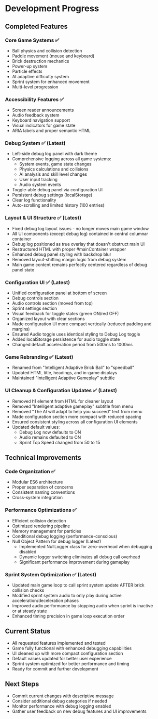 # Development Progress

## Completed Features

### Core Game Systems ✅
- Ball physics and collision detection
- Paddle movement (mouse and keyboard)
- Brick destruction mechanics
- Power-up system
- Particle effects
- AI adaptive difficulty system
- Sprint system for enhanced movement
- Multi-level progression

### Accessibility Features ✅
- Screen reader announcements
- Audio feedback system
- Keyboard navigation support
- Visual indicators for game state
- ARIA labels and proper semantic HTML

### Debug System ✅ (Latest)
- Left-side debug log panel with dark theme
- Comprehensive logging across all game systems:
  - System events, game state changes
  - Physics calculations and collisions
  - AI analysis and skill level changes
  - User input tracking
  - Audio system events
- Toggle-able debug panel via configuration UI
- Persistent debug settings (localStorage)
- Clear log functionality
- Auto-scrolling and limited history (100 entries)

### Layout & UI Structure ✅ (Latest)
- Fixed debug log layout issues - no longer moves main game window
- All UI components (except debug log) contained in central columnar container
- Debug log positioned as true overlay that doesn't obstruct main UI
- Restructured HTML with proper #mainContainer wrapper
- Enhanced debug panel styling with backdrop blur
- Removed layout-shifting margin logic from debug system
- Main game content remains perfectly centered regardless of debug panel state

### Configuration UI ✅ (Latest)
- Unified configuration panel at bottom of screen
- Debug controls section
- Audio controls section (moved from top)
- Sprint settings section
- Visual feedback for toggle states (green ON/red OFF)
- Organized layout with clear sections
- Made configuration UI more compact vertically (reduced padding and margins)
- Ensured Audio toggle uses identical styling to Debug Log toggle
- Added localStorage persistence for audio toggle state
- Changed default acceleration period from 500ms to 1000ms

### Game Rebranding ✅ (Latest)
- Renamed from "Intelligent Adaptive Brick Ball" to "speedball"
- Updated HTML title, headings, and in-game displays
- Maintained "Intelligent Adaptive Gameplay" subtitle

### UI Cleanup & Configuration Updates ✅ (Latest)
- Removed h1 element from HTML for cleaner layout
- Removed "Intelligent adaptive gameplay" subtitle from menu
- Removed "The AI will adapt to help you succeed" text from menu
- Made configuration section more compact with reduced spacing
- Ensured consistent styling across all configuration UI elements
- Updated default values:
  - Debug Log now defaults to ON
  - Audio remains defaulted to ON
  - Sprint Top Speed changed from 50 to 15

## Technical Improvements

### Code Organization ✅
- Modular ES6 architecture
- Proper separation of concerns
- Consistent naming conventions
- Cross-system integration

### Performance Optimizations ✅
- Efficient collision detection
- Optimized rendering pipeline
- Memory management for particles
- Conditional debug logging (performance-conscious)
- Null Object Pattern for debug logger (Latest)
  - Implemented NullLogger class for zero-overhead when debugging disabled
  - Dynamic logger switching eliminates all debug call overhead
  - Significant performance improvement during gameplay

### Sprint System Optimization ✅ (Latest)
- Updated main game loop to call sprint system update AFTER brick collision checks
- Modified sprint system audio to only play during active acceleration/deceleration phases
- Improved audio performance by stopping audio when sprint is inactive or at steady state
- Enhanced timing precision in game loop execution order

## Current Status
- All requested features implemented and tested
- Game fully functional with enhanced debugging capabilities
- UI cleaned up with more compact configuration section
- Default values updated for better user experience
- Sprint system optimized for better performance and timing
- Ready for commit and further development

## Next Steps
- Commit current changes with descriptive message
- Consider additional debug categories if needed
- Monitor performance with debug logging enabled
- Gather user feedback on new debug features and UI improvements
